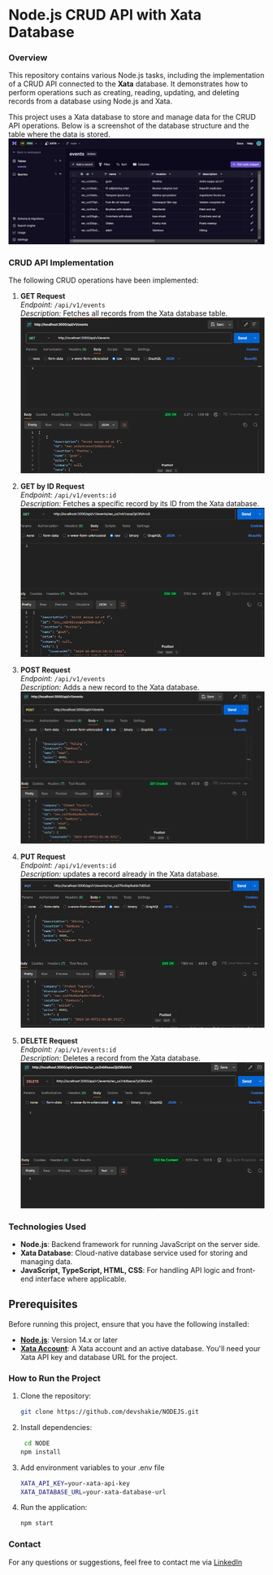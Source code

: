 # Node.js CRUD API with Xata Database  
### Overview
This repository contains various Node.js tasks, including the implementation of a CRUD API connected to the **Xata** database. It demonstrates how to perform operations such as creating, reading, updating, and deleting records from a database using Node.js and Xata.
   
This project uses a Xata database to store and manage data for the CRUD API operations. Below is a screenshot of the database structure and the table where the data is stored.   
![](./READMEimages/xataEventsDb.png)
### CRUD API Implementation
The following CRUD operations have been implemented:  
1. **GET Request**  
   *Endpoint:* `/api/v1/events`  
   *Description:* Fetches all records from the Xata database table.  
   ![GET Request](./READMEimages/get.png)  

2. **GET by ID Request**  
   *Endpoint:* `/api/v1/events:id`  
   *Description:* Fetches a specific record by its ID from the Xata database.  
   ![GET by ID Request](./READMEimages/getById.png)  

3. **POST Request**  
   *Endpoint:* `/api/v1/events`  
   *Description:* Adds a new record to the Xata database.  
   ![POST Request](./READMEimages/post.png)

4. **PUT Request**  
   *Endpoint:* `/api/v1/events:id`  
   *Description:* updates a record already in the Xata database.  
   ![POST Request](./READMEimages/put.png)

5. **DELETE Request**  
   *Endpoint:* `/api/v1/events:id`  
   *Description:* Deletes a record from the Xata database.  
   ![DELETE Request](./READMEimages/delete.png)  
   
### Technologies Used
- **Node.js**: Backend framework for running JavaScript on the server side.
- **Xata Database**: Cloud-native database service used for storing and managing data.
- **JavaScript, TypeScript, HTML, CSS**: For handling API logic and front-end interface where applicable.

  
## Prerequisites

Before running this project, ensure that you have the following installed:

- **[Node.js](https://nodejs.org/en/)**: Version 14.x or later
- **[Xata Account](https://xata.io/)**: A Xata account and an active database. You'll need your Xata API key and database URL for the project.


### How to Run the Project
1. Clone the repository:
   ```bash
   git clone https://github.com/devshakie/NODEJS.git
   
2. Install dependencies:   
   ```bash
    cd NODE
   npm install

3. Add environment variables to your .env file
    ```bash
   XATA_API_KEY=your-xata-api-key
   XATA_DATABASE_URL=your-xata-database-url
   
4. Run the application:
   ```bash
   npm start

 ### Contact   
For any questions or suggestions, feel free to contact me via [LinkedIn](https://www.linkedin.com/in/luckshakira-kanana-0733b923b)


